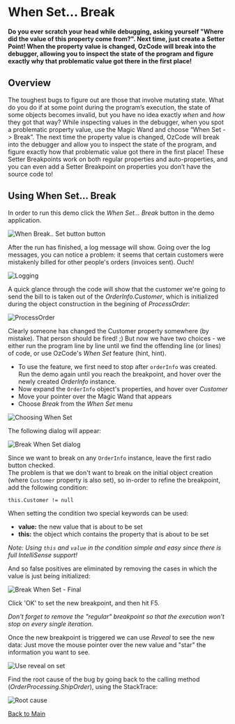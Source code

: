 # When Set... Break

**Do you ever scratch your head while debugging, asking yourself "Where did the value of this property come from?". Next time, just create a Setter Point! When the property value is changed, OzCode will break into the debugger, allowing you to inspect the state of the program and figure exactly why that problematic value got there in the first place!**

## Overview
The toughest bugs to figure out are those that involve mutating state. What do you do if at some point during the program’s execution, the state of some objects becomes invalid, but you have no idea exactly *when* and *how* they got that way? While inspecting values in the debugger, when you spot a problematic property value, use the Magic Wand and choose “When Set -> Break”. The next time the property value is changed, OzCode will break into the debugger and allow you to inspect the state of the program, and figure exactly how that problematic value got there in the first place! These Setter Breakpoints work on both regular properties and auto-properties, and you can even add a Setter Breakpoint on properties you don’t have the source code to!

## Using When Set... Break

In order to run this demo click the _When Set... Break_ button in the demo application.  

![When Break.. Set button button](Resources/whenBreakSet.PNG)

After the run has finished, a log message will show. Going over the log messages, you can notice a problem: it seems that certain customers were mistakenly billed for other people's orders (invoices sent). Ouch!

![Logging](Resources/logging.PNG)

A quick glance through the code will show that the customer we're going to send the bill to is taken out of the _OrderInfo.Customer_, which is initialized during the object construction in the begining of _ProcessOrder_:

![ProcessOrder](Resources/processOrder.PNG)

Clearly someone has changed the Customer property somewhere (by mistake). That person should be fired! ;)
But now we have two choices - we either run the program line by line until we find the offending line (or lines) of code, or use OzCode's _When Set_ feature (hint, hint).

- To use the feature, we first need to stop after `orderInfo` was created. Run the demo again until you reach the breakpoint, and hover over the newly created _OrderInfo_ instance.
- Now expand the `OrderInfo` object's properties, and hover over _Customer_
- Move your pointer over the Magic Wand that appears
- Choose _Break_ from the _When Set_ menu

![Choosing When Set](Resources/chooseWhenSet.PNG) 
 
The following dialog will appear:

![Break When Set dialog](Resources/breakWhenSetDialog.PNG)
    
Since we want to break on any `OrderInfo` instance, leave the first radio button checked.  
The problem is that we don't want to break on the initial object creation (where `Customer` property is also set), so in-order to refine the breakpoint, add the following condition:
```
this.Customer != null 
```
When setting the condition two special keywords can be used:
- __value:__ the new value that is about to be set
- __this:__  the object which contains the property that is about to be set  

_Note: Using `this` and `value` in the condition simple and easy since there is full IntelliSense support!_   

And so false positives are eliminated by removing the cases in which the value is just being initialized:

![Break When Set - Final](Resources/breakWhenSetDialogFinal.PNG)   

Click 'OK' to set the new breakpoint, and then hit F5.

_Don't forget to remove the "regular" breakpoint so that the execution won't stop on every single iteration._  

Once the new breakpoint is triggered we can use _Reveal_ to see the new data:
Just move the mouse pointer over the new value and "star" the information you want to see.

![Use reveal on set](Resources/revealOnSet.PNG)

Find the root cause of the bug by going back to the calling method (_OrderProcessing.ShipOrder_), using the StackTrace:

![Root cause](Resources/rootCause.PNG)

 [Back to Main](../../README.md)  
